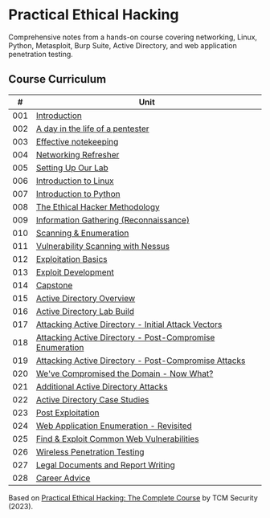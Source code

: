 # Practical Ethical Hacking

Comprehensive notes from a hands-on course covering networking, Linux, Python, Metasploit, Burp Suite, Active Directory, and web application penetration testing.

## Course Curriculum

|  #  | Unit                                                                                                                                    |
| :-: | --------------------------------------------------------------------------------------------------------------------------------------- |
| 001 | [Introduction](01.%20Introduction.md)                                                                                                   |
| 002 | [A day in the life of a pentester](02.%20A%20day%20in%20the%20life%20of%20a%20pentester.md)                                             |
| 003 | [Effective notekeeping](03.%20Effective%20notekeeping.md)                                                                               |
| 004 | [Networking Refresher](04.%20Networking%20Refresher.md)                                                                                 |
| 005 | [Setting Up Our Lab](05.%20Setting%20up%20our%20lab.md)                                                                                 |
| 006 | [Introduction to Linux](06.%20Intro%20to%20Linux.md)                                                                                    |
| 007 | [Introduction to Python](07.%20Intro%20to%20Python.md)                                                                                  |
| 008 | [The Ethical Hacker Methodology](08.%20The%20Ethical%20Hacker%20Methodology.md)                                                         |
| 009 | [Information Gathering (Reconnaissance)](<09.%20Info%20Gathering%20(Reconnaissance).md>)                                                |
| 010 | [Scanning & Enumeration](10.%20Scanning%20&%20Enumeration.md)                                                                           |
| 011 | [Vulnerability Scanning with Nessus](11.%20Vulnerability%20Scanning%20with%20Nessus.md)                                                 |
| 012 | [Exploitation Basics](12.%20Exploitation%20Basics.md)                                                                                   |
| 013 | [Exploit Development](13.%20Exploit%20Development.md)                                                                                   |
| 014 | [Capstone](14.%20Capstone.md)                                                                                                           |
| 015 | [Active Directory Overview](15.%20Active%20Directory%20Overview.md)                                                                     |
| 016 | [Active Directory Lab Build](16.%20Active%20Directory%20Lab%20Build.md)                                                                 |
| 017 | [Attacking Active Directory - Initial Attack Vectors](17.%20Attacking%20Active%20Directory%20-%20Initial%20Attack%20Vectors.md)         |
| 018 | [Attacking Active Directory - Post-Compromise Enumeration](18.%20Attacking%20Active%20Directory%20-%20Post-Compromise%20Enumeration.md) |
| 019 | [Attacking Active Directory - Post-Compromise Attacks](19.%20Attacking%20Active%20Directory%20-%20Post-Compromise%20Attacks.md)         |
| 020 | [We've Compromised the Domain - Now What?](20.%20We've%20Compromised%20the%20Domain%20-%20Now%20What.md)                                |
| 021 | [Additional Active Directory Attacks](21.%20Additional%20Active%20Directory%20Attacks.md)                                               |
| 022 | [Active Directory Case Studies](22.%20Active%20Directory%20Case%20Studies.md)                                                           |
| 023 | [Post Exploitation](23.%20Post%20Exploitation.md)                                                                                       |
| 024 | [Web Application Enumeration - Revisited](24.%20Web%20Application%20Enumeration%20-%20Revisited.md)                                     |
| 025 | [Find & Exploit Common Web Vulnerabilities](25.%20Find%20&%20Exploit%20Common%20Web%20Vulnerabilities.md)                               |
| 026 | [Wireless Penetration Testing](26.%20Wireless%20Penetration%20Testing.md)                                                               |
| 027 | [Legal Documents and Report Writing](27.%20Legal%20Documents%20and%20Report%20Writing.md)                                               |
| 028 | [Career Advice](28.%20Career%20Advice.md)                                                                                               |

Based on [Practical Ethical Hacking: The Complete Course](https://academy.tcm-sec.com/p/practical-ethical-hacking-the-complete-course) by TCM Security (2023).
